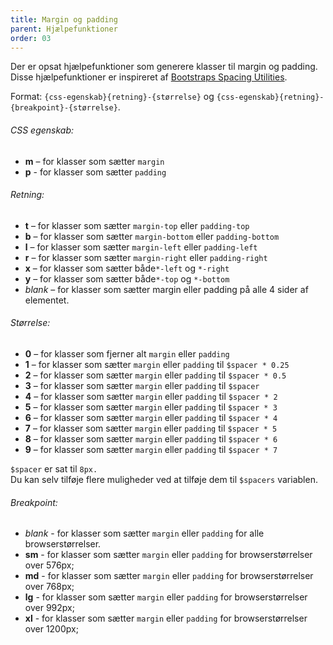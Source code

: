 ```yaml
---
title: Margin og padding
parent: Hjælpefunktioner
order: 03
---
```


<p>Der er opsat hjælpefunktioner som generere klasser til margin og padding. Disse hjælpefunktioner er inspireret af <a href="https://getbootstrap.com/docs/4.1/utilities/spacing/">Bootstraps Spacing Utilities</a>.</p>
Format: <code>{css-egenskab}{retning}-{størrelse}</code> og <code>{css-egenskab}{retning}-{breakpoint}-{størrelse}</code>.

<h6 class="mb-0">CSS egenskab:</h6>
<ul>
    <li><b>m</b> – for klasser som sætter <code>margin</code></li>
    <li><b>p</b> - for klasser som sætter <code>padding</code></li>
</ul>

<h6 class="mb-0">Retning:</h6>
<ul>
    <li><b>t</b> – for klasser som sætter <code>margin-top</code> eller <code>padding-top</code></li>
    <li><b>b</b> – for klasser som sætter <code>margin-bottom</code> eller <code>padding-bottom</code></li>
    <li><b>l</b> – for klasser som sætter <code>margin-left</code> eller <code>padding-left</code></li>
    <li><b>r</b> – for klasser som sætter <code>margin-right</code> eller <code>padding-right</code></li>
    <li><b>x</b> – for klasser som sætter både<code>*-left</code> og <code>*-right</code></li>
    <li><b>y</b> – for klasser som sætter både<code>*-top</code> og <code>*-bottom</code></li>
    <li><i>blank</i> – for klasser som sætter margin eller padding på alle 4 sider af elementet.</li>
</ul>

<h6 class="mb-0">Størrelse:</h6>
<ul>
    <li><b>0</b> – for klasser som fjerner alt <code>margin</code> eller <code>padding</code></li>
    <li><b>1</b> – for klasser som sætter <code>margin</code> eller <code>padding</code> til <code>$spacer * 0.25</code></li>
    <li><b>2</b> – for klasser som sætter <code>margin</code> eller <code>padding</code> til <code>$spacer * 0.5</code></li>
    <li><b>3</b> – for klasser som sætter <code>margin</code> eller <code>padding</code> til <code>$spacer</code></li>
    <li><b>4</b> – for klasser som sætter <code>margin</code> eller <code>padding</code> til <code>$spacer * 2</code></li>
    <li><b>5</b> – for klasser som sætter <code>margin</code> eller <code>padding</code> til <code>$spacer * 3</code></li>
    <li><b>6</b> – for klasser som sætter <code>margin</code> eller <code>padding</code> til <code>$spacer * 4</code></li>
    <li><b>7</b> – for klasser som sætter <code>margin</code> eller <code>padding</code> til <code>$spacer * 5</code></li>
    <li><b>8</b> – for klasser som sætter <code>margin</code> eller <code>padding</code> til <code>$spacer * 6</code></li>
    <li><b>9</b> – for klasser som sætter <code>margin</code> eller <code>padding</code> til <code>$spacer * 7</code></li>
</ul>
<code>$spacer</code> er sat til <code>8px.</code><br>
Du kan selv tilføje flere muligheder ved at tilføje dem til <code>$spacers</code> variablen.

<h6 class="mb-0">Breakpoint:</h6>
<ul>
    <li><i>blank</i> - for klasser som sætter <code>margin</code> eller <code>padding</code> for alle browserstørrelser.</li>
    <li><b>sm</b> - for klasser som sætter <code>margin</code> eller <code>padding</code> for browserstørrelser over 576px;</li>
    <li><b>md</b> - for klasser som sætter <code>margin</code> eller <code>padding</code> for browserstørrelser over 768px;</li>
    <li><b>lg</b> - for klasser som sætter <code>margin</code> eller <code>padding</code> for browserstørrelser over 992px;</li>
    <li><b>xl</b> - for klasser som sætter <code>margin</code> eller <code>padding</code> for browserstørrelser over 1200px;</li>
</ul>